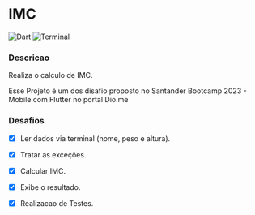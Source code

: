# IMC
![Dart](https://img.shields.io/badge/dart-%230175C2.svg?style=for-the-badge&logo=dart&logoColor=white) ![Terminal](https://badgen.net/badge/icon/terminal?icon=terminal&label)
### Descricao
Realiza o calculo de IMC.

Esse Projeto é um dos disafio proposto no Santander Bootcamp 2023 - Mobile com Flutter no portal Dio.me

### Desafios
- [x] Ler dados via terminal (nome, peso e altura).
- [x] Tratar as exceçôes.
- [x] Calcular IMC.
- [x] Exibe o resultado.
- [x] Realizacao de Testes.

